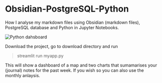 # Obsidian-PostgreSQL-Python
How I analyse my markdown files using Obsidian (markdown files), PostgreSQL database and Python in Jupyter Notebooks.

![Python dahsboard](https://github.com/natarslan/Obsidian-PostgreSQL-Python/blob/main/2022-10-31-Obsidian-PostgreSQL-Python.jpg)

Download the project, go to download directory and run
> streamlit run myapp.py 

This will show a dashboard of a map and two charts that sumamarises your (journal) notes for the past week. If you wish so you can also use the monthly anlaysis.

